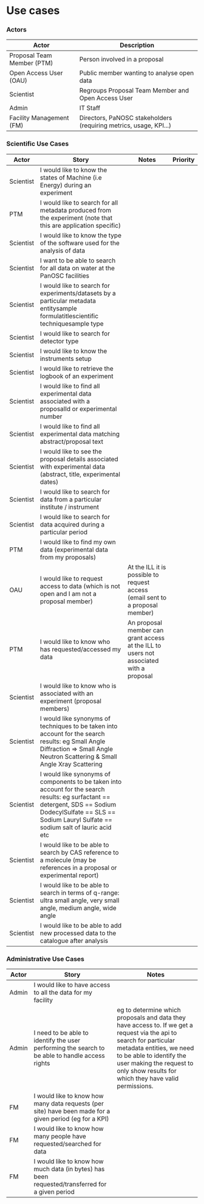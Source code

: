 # Use cases

### Actors

|Actor|Description|
|--- |--- |
|Proposal Team Member (PTM)|Person involved in a proposal|
|Open Access User (OAU)|Public member wanting to analyse open data 
|Scientist|Regroups Proposal Team Member and Open Access User|
|Admin|IT Staff|
|Facility Management (FM)|Directors, PaNOSC stakeholders (requiring metrics, usage, KPI...)|


### Scientific Use Cases


|Actor|Story|Notes|Priority
|--- |--- |--- |  --- | 
|Scientist|I would like to know the states of Machine (i.e Energy) during an experiment | |
|PTM|I would like to search for all metadata produced from the experiment (note that this are application specific)| |
|Scientist|I would like to know the type of the software used for the analysis of data | |
|Scientist|I want to be able to search for all data on water at the PanOSC facilities| |
|Scientist|I would like to search for experiments/datasets by a particular metadata entitysample formulatitlescientific techniquesample type|
|Scientist|I would like to search for detector type|
|Scientist|I would like to know the instruments setup|
|Scientist|I would like to retrieve the logbook of an experiment|
|Scientist|I would like to find all experimental data associated with a proposalId or experimental number|
|Scientist|I would like to find all experimental data matching abstract/proposal text|
|Scientist|I would like to see the proposal details associated with experimental data (abstract, title, experimental dates)|
|Scientist|I would like to search for data from a particular institute / instrument|
|Scientist|I would like to search for data acquired during a particular period|
|PTM|I would like to find my own data (experimental data from my proposals)|
|OAU|I would like to request access to data (which is not open and I am not a proposal member)| At the ILL it is possible to request access (email sent to a proposal member)
|PTM|I would like to know who has requested/accessed my data|An proposal member can grant access at the ILL to users not associated with a proposal
|Scientist|I would like to know who is associated with an experiment (proposal members)|
|Scientist|I would like synonyms of techniques to be taken into account for the search results: eg Small Angle Diffraction => Small Angle Neutron Scattering & Small Angle Xray Scattering
|Scientist|I would like synonyms of components to be taken into account for the search results: eg surfactant == detergent, SDS == Sodium DodecylSulfate == SLS == Sodium Lauryl Sulfate == sodium salt of lauric acid etc
|Scientist|I would like to be able to search by CAS reference to a molecule (may be references in a proposal or experimental report)
|Scientist|I would like to be able to search in terms of q-range: ultra small angle, very small angle, medium angle, wide angle
|Scientist|I would like to be able to add new processed data to the catalogue after analysis

### Administrative Use Cases

|Actor|Story|Notes|
|--- |--- |--- |
|Admin|I would like to have access to all the data for my facility|
|Admin|I need to be able to identify the user performing the search to be able to handle access rights| eg to determine which proposals and data they have access to. If we get a request via the api to search for particular metadata entities, we need to be able to identify the user making the request to only show results for which they have valid permissions. 
|FM|I would like to know how many data requests (per site) have been made for a given period (eg for a KPI)|
|FM|I would like to know how many people have requested/searched for data|
|FM|I would like to know how much data (in bytes) has been requested/transferred for a given period|



